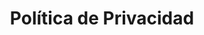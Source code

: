 ---
layout: policies
title: Política de Privacidad
permalink: /es/politica-de-privacidad
description: El compromiso de Summit Advisors en proteger tu privacidad y datos personales a través de nuestra detallada Política de Privacidad
language: es
ref: privacy
---